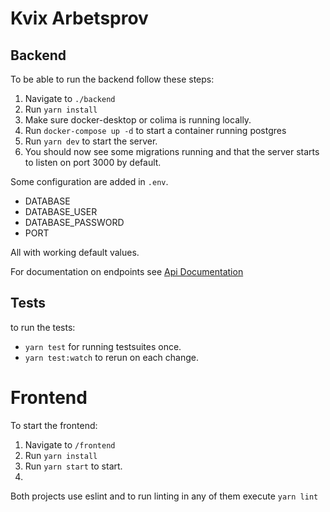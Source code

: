 # Kvix Arbetsprov

## Backend

To be able to run the backend follow these steps:

1. Navigate to `./backend`
2. Run `yarn install`
3. Make sure docker-desktop or colima is running locally.
4. Run `docker-compose up -d` to start a container running postgres
5. Run `yarn dev` to start the server.
6. You should now see some migrations running and that the server starts to listen on port 3000 by default.


Some configuration are added in `.env`.
* DATABASE
* DATABASE_USER
* DATABASE_PASSWORD  
* PORT

All with working default values.

For documentation on endpoints see [Api Documentation](./API_DOC.md)

## Tests
to run the tests:
* `yarn test` for running testsuites once.
* `yarn test:watch` to rerun on each change.

# Frontend

To start the frontend:

1. Navigate to `/frontend`
2. Run `yarn install`
3. Run `yarn start` to start.
4. 

Both projects use eslint and to run linting in any of them execute `yarn lint` 
